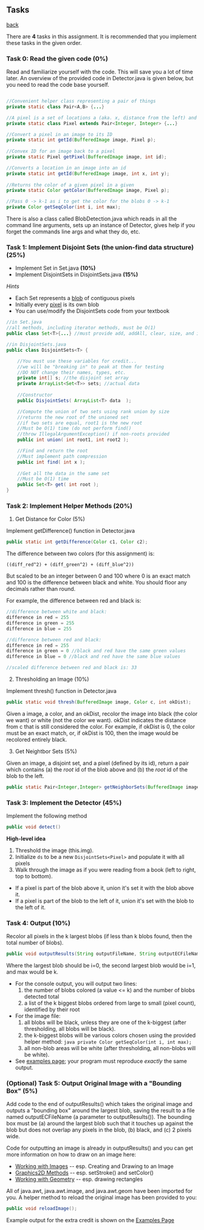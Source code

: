## Tasks
[back](README.md)

There are **4** tasks in this assignment. It is recommended that you implement these tasks in the given order. 

### Task 0: Read the given code (0%)

Read and familiarize yourself with the code. This will save you a lot of time later. An overview of the provided code in Detector.java is given below, but you need to read the code base yourself.

```java

//Convenient helper class representing a pair of things
private static class Pair<A,B> {...}

//A pixel is a set of locations a (aka. x, distance from the left) and b (aka. y, distance from the top)
private static class Pixel extends Pair<Integer, Integer> {...}

//Convert a pixel in an image to its ID
private static int getId(BufferedImage image, Pixel p);
    
//Convex ID for an image back to a pixel
private static Pixel getPixel(BufferedImage image, int id);

//Converts a location in an image into an id
private static int getId(BufferedImage image, int x, int y);
    
//Returns the color of a given pixel in a given
private static Color getColor(BufferedImage image, Pixel p);

//Pass 0 -> k-1 as i to get the color for the blobs 0 -> k-1
private Color getSeqColor(int i, int max);

```

There is also a class called BlobDetection.java which reads in all the command line arguments, sets up an instance of Detector, gives help if you forget the commands line args and what they do, etc.

### Task 1: Implement Disjoint Sets (the union-find data structure) (25%)

- Implement Set<T> in Set.java **(10%)**
- Implement DisjointSets<T> in DisjointSets.java **(15%)**

_Hints_
- Each Set represents a [blob](README.md#blob) of contiguous pixels
- Initially every [pixel](README.md#pixel) is its own blob
- You can use/modify the DisjointSets code from your textbook

```java
//in Set.java
//all methods, including iterator methods, must be O(1)
public class Set<T>{...} //must provide add, addAll, clear, size, and iterator
```

```java
//in DisjointSets.java
public class DisjointSets<T> {

    //You must use these variables for credit...
    //we will be "breaking in" to peak at them for testing
    //DO NOT change their names, types, etc.
    private int[] s; //the disjoint set array
    private ArrayList<Set<T>> sets; //actual data
    
    //Constructor
    public DisjointSets( ArrayList<T> data  );

    //Compute the union of two sets using rank union by size
    //returns the new root of the unioned set
    //if two sets are equal, root1 is the new root
    //Must be O(1) time (do not perform find()
    //throw IllegalArgumentException() if non-roots provided
    public int union( int root1, int root2 );

    //Find and return the root
    //Must implement path compression
    public int find( int x );
    
    //Get all the data in the same set
    //Must be O(1) time
    public Set<T> get( int root );
}
```

### Task 2: Implement Helper Methods (20%)

1. Get Distance for Color (5%)

Implement getDifference() function in Detector.java

```java
public static int getDifference(Color c1, Color c2);
```

The difference between two colors (for this assignment) is:

```
((diff_red^2) + (diff_green^2) + (diff_blue^2))
```

But scaled to be an integer between 0 and 100 where 0 is an exact match and 100 is the difference between black and white. You should floor any decimals rather than round.

For example, the difference between red and black is:

```java
//difference between white and black:
difference in red = 255
difference in green = 255
difference in blue = 255

//difference between red and black:
difference in red = 255
difference in green = 0 //black and red have the same green values
difference in blue = 0 //black and red have the same blue values

//scaled difference between red and black is: 33
```

2. Thresholding an Image (10%)

Implement thresh() function in Detector.java

```java
public static void thresh(BufferedImage image, Color c, int okDist);
```

Given a image, a color, and an okDist, recolor the image into black (the color we want) or white (not the color we want). okDist indicates the distance from c that is still considered the color. For example, if okDist is 0, the color must be an exact match, or, if okDist is 100, then the image would be recolored entirely black.

3. Get Neightbor Sets (5%)

Given an image, a disjoint set, and a pixel (defined by its id), return a pair which contains (a) the _root_ id of the blob above and (b) the _root_ id of the blob to the left.

```java
public static Pair<Integer,Integer> getNeighborSets(BufferedImage image, DisjointSets<Pixel> ds, int pixelId);
```

### Task 3: Implement the Detector (45%)

Implement the following method

```java
public void detect()
```

**High-level idea**

1. Threshold the image (this.img).
2. Initialize ```ds``` to be a new ```DisjointSets<Pixel>``` and populate it with all pixels
3. Walk through the image as if you were reading from a book (left to right, top to bottom).
  - If a pixel is part of the blob above it, union it's set it with the blob above it.
  - If a pixel is part of the blob to the left of it, union it's set with the blob to the left of it.

### Task 4: Output (10%)

Recolor all pixels in the k largest blobs (if less than k blobs found, then the total number of blobs).
      
```java
public void outputResults(String outputFileName, String outputECFileName, int k);
```

Where the largest blob should be i=0, the second largest blob would be i=1, and max would be k.

- For the console output, you will output two lines:
  1. the number of blobs colored (a value <= k) and the number of blobs detected total
  2. a list of the k biggest blobs ordered from large to small (pixel count), identified by their root
- For the image file:
  1. all blobs will be black, unless they are one of the k-biggest (after thresholding, all blobs will be black).
  2. the k-biggest blobs will be various colors chosen using the provided helper method:
  ```java private Color getSeqColor(int i, int max); ```
  3. all non-blob areas will be white (after thresholding, all non-blobs will be white).
- See [examples page](EXAMPLES.md); your program must reproduce _exactly_ the same output.

### (Optional) Task 5: Output Original Image with a "Bounding Box" (5%)

Add code to the end of outputResults() which takes the original image and outputs a "bounding box" around the largest blob, saving the result to a file named outputECFileName (a parameter to outputResults()). The bounding box must be (a) around the largest blob such that it touches up against the blob but does not overlap any pixels in the blob, (b) black, and (c) 2 pixels wide.


Code for outputting an image is already in outputResults() and you can get more information on how to draw on an image here:
- [Working with Images](https://docs.oracle.com/javase/tutorial/2d/images/index.html) -- esp. Creating and Drawing to an Image
- [Graphics2D Methods](https://docs.oracle.com/javase/8/docs/api/java/awt/Graphics2D.html) -- esp. setStroke() and setColor()
- [Working with Geometry](https://docs.oracle.com/javase/tutorial/2d/geometry/index.html) -- esp. drawing rectangles

All of java.awt, java.awt.image, and java.awt.geom have been imported for you. A helper method to reload the original image has been provided to you:

```java
public void reloadImage();
```

Example output for the extra credit is shown on the [Examples Page](EXAMPLES.md#extra-credit-examples)
